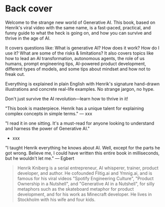 # Back cover

Welcome to the strange new world of Generative AI.
This book, based on Henrik's viral video with the same name, is a fast-paced, practical, and funny guide to what the heck is going on, and how you can survive and thrive in the age of AI.

It covers questions like: What is generative AI? How does it work? How do I use it? What are some of the risks & limitations? It also covers topics like how to lead an AI transformation, autonomous agents, the role of us humans, prompt engineering tips, AI-powered product development, different types of models, and some tips about mindset and how not to freak out.

Everything is explained in plain English with Henrik's signature hand-drawn illustrations and concrete real-life examples. No strange jargon, no hype.

Don't just survive the AI revolution—learn how to thrive in it!

"This book is masterpiece. Henrik has a unique talent for explaining complex concepts in simple terms."
— xxx

"I read it in one sitting. It's a must-read for anyone looking to understand and harness the power of Generative AI."

- xxx

"I taught Henrik everything he knows about AI. Well, except for the parts he got wrong. Believe me, I could have written this entire book in milliseconds, but he wouldn't let me."
— Egbert

> Henrik Kniberg is a serial entrepreneur, AI whisperer, trainer, product developer, and author. He cofounded Flitig.ai and Ymnig.ai, and is famous for his viral videos "Spotify Engineering Culture", "Product Ownership in a Nutshell", and "Generative AI in a Nutshell", for silly metaphors such as the skateboard metaphor for product development, and for his work as Minecraft developer. He lives in Stockholm with his wife and four kids.
